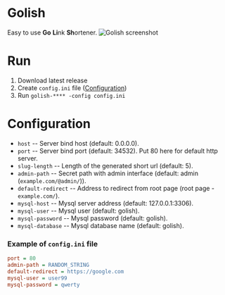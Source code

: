 # Golish
Easy to use **Go** **Li**nk **Sh**ortener.
![Golish screenshot](https://i.imgur.com/DAWpaxy.png "Golish screenshot")

# Run
1. Download latest release
2. Create `config.ini` file ([Configuration](#Configuration))
3. Run `golish-**** -config config.ini`

# Configuration
- `host` -- Server bind host (default: 0.0.0.0).
- `port` -- Server bind port (default: 34532). Put 80 here for default http server.
- `slug-length` -- Length of the generated short url (default: 5).
- `admin-path` -- Secret path with admin interface (default: admin (`example.com/@admin/`)).
- `default-redirect` -- Address to redirect from root page (root page - `example.com/`).
- `mysql-host` -- Mysql server address (default: 127.0.0.1:3306).
- `mysql-user` -- Mysql user (default: golish).
- `mysql-password` -- Mysql password (default: golish).
- `mysql-database` -- Mysql database name (default: golish).

### Example of `config.ini` file
```ini
port = 80
admin-path = RANDOM_STRING
default-redirect = https://google.com
mysql-user = user99
mysql-password = qwerty
```
